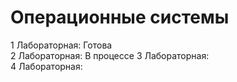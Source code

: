 # Операционные системы
1 Лабораторная: Готова  
2 Лабораторная: В процессе
3 Лабораторная:  
4 Лабораторная:  
